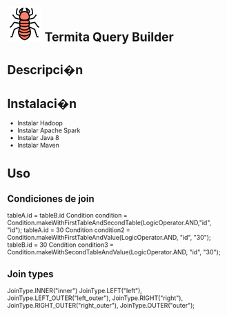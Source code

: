 # <img src="src\main\resources\termita.svg" width="80" height="80"> Termita Query Builder

# Descripci�n

# Instalaci�n
- Instalar Hadoop
- Instalar Apache Spark
- Instalar Java 8
- Instalar Maven

# Uso

## Condiciones de join

tableA.id = tableB.id
Condition condition = Condition.makeWithFirstTableAndSecondTable(LogicOperator.AND,"id", "id");
tableA.id = 30
Condition condition2 = Condition.makeWithFirstTableAndValue(LogicOperator.AND, "id", "30");
tableB.id = 30
Condition condition3 = Condition.makeWithSecondTableAndValue(LogicOperator.AND, "id", "30");

## Join types

JoinType.INNER("inner")
JoinType.LEFT("left"),
JoinType.LEFT_OUTER("left_outer"),
JoinType.RIGHT("right"),
JoinType.RIGHT_OUTER("right_outer"),
JoinType.OUTER("outer");